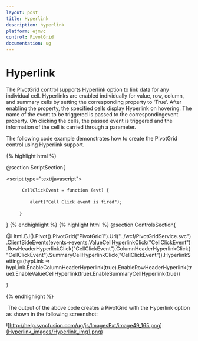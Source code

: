 ```yaml
---
layout: post
title: Hyperlink
description: hyperlink
platform: ejmvc
control: PivotGrid
documentation: ug
---
```


# Hyperlink

The PivotGrid control supports Hyperlink option to link data for any individual cell. Hyperlinks are enabled individually for value, row, column, and summary cells by setting the corresponding property to ‘True’. After enabling the property, the specified cells display Hyperlink on hovering. The name of the event to be triggered is passed to the correspondingevent property. On clicking the cells, the passed event is triggered and the information of the cell is carried through a parameter.

The following code example demonstrates how to create the PivotGrid control using Hyperlink support.


{% highlight html %}

@section ScriptSection{

<script type="text/javascript">

          CellClickEvent = function (evt) {

             alert("Cell Click event is fired");

         }

</script>

}
{% endhighlight  %}
{% highlight html %}
@section ControlsSection{

@Html.EJ().Pivot().PivotGrid("PivotGrid1").Url("../wcf/PivotGridService.svc").ClientSideEvents(events=>events.ValueCellHyperlinkClick("CellClickEvent").RowHeaderHyperlinkClick("CellClickEvent").ColumnHeaderHyperlinkClick("CellClickEvent").SummaryCellHyperlinkClick("CellClickEvent")).HyperlinkSettings(hypLink => hypLink.EnableColumnHeaderHyperlink(true).EnableRowHeaderHyperlink(true).EnableValueCellHyperlink(true).EnableSummaryCellHyperlink(true))

} 

{% endhighlight %}

 The output of the above code creates a PivotGrid with the Hyperlink option as shown in the following screenshot:

![http://help.syncfusion.com/ug/js/ImagesExt/image49_165.png](Hyperlink_images/Hyperlink_img1.png)



